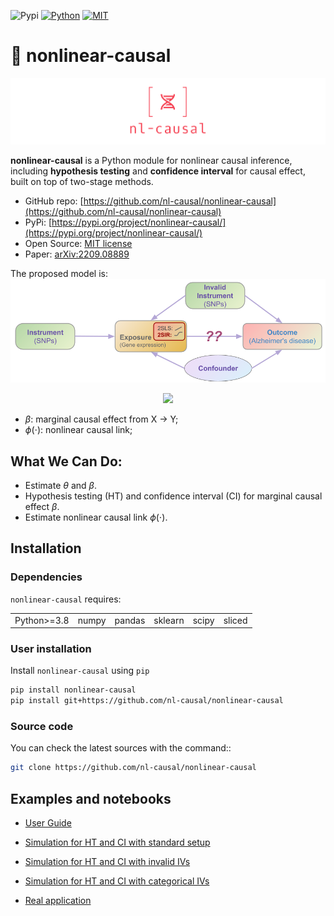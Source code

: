 ![Pypi](https://badge.fury.io/py/nonlinear-causal.svg)
[![Python](https://img.shields.io/badge/python-3-blue.svg)](https://www.python.org/)
[![MIT](https://img.shields.io/badge/License-MIT-yellow.svg)](https://opensource.org/licenses/MIT)

<!-- [![Youtube](https://img.shields.io/badge/YouTube-Channel-red)]()
![Downloads](https://static.pepy.tech/badge/nl-causal)
![MonthDownloads](https://pepy.tech/badge/nl-causal/month)
[![Conda](https://img.shields.io/conda/vn/conda-forge/???.svg)]() -->
<!-- [![image](https://pepy.tech/badge/leafmap)](https://pepy.tech/project/leafmap) -->
<!-- [![image](https://github.com/giswqs/leafmap/workflows/build/badge.svg)](https://github.com/giswqs/leafmap/actions?query=workflow%3Abuild) -->

# 🧬 nonlinear-causal

<!-- <img style="float: left; max-width: 10%" src="./logo/logo_transparent.png"> -->

![logo](./logo/logo_cover_transparent.png)

**nonlinear-causal** is a Python module for nonlinear causal inference, including **hypothesis testing** and **confidence interval** for causal effect, built on top of two-stage methods. 

- GitHub repo: [https://github.com/nl-causal/nonlinear-causal](https://github.com/nl-causal/nonlinear-causal)
- PyPi: [https://pypi.org/project/nonlinear-causal/](https://pypi.org/project/nonlinear-causal/)
- Open Source: [MIT license](https://opensource.org/licenses/MIT)
- Paper: [arXiv:2209.08889](https://arxiv.org/pdf/2209.08889.pdf)
<!-- - Documentation: [https://nonlinear-causal.readthedocs.io](https://nonlinear-causal.readthedocs.io/en/latest/) -->


<!-- <script type="text/javascript" charset="utf-8" 
src="https://cdn.mathjax.org/mathjax/latest/MathJax.js?config=TeX-AMS-MML_HTMLorMML,
https://vincenttam.github.io/javascripts/MathJaxLocal.js"></script> -->

The proposed model is:
![model](.figs/../logo/nl_causal.png)

<p align="center">
<img src="https://latex.codecogs.com/svg.image?{\centering&space;\color{RedOrange}&space;\phi(x)&space;=&space;\mathbf{z}^\prime&space;\boldsymbol{\theta}&space;&plus;&space;w,&space;\quad&space;y&space;=&space;\beta&space;\phi(x)&space;&plus;&space;\mathbf{z}^\prime&space;\boldsymbol{\alpha}&space;&plus;&space;\epsilon}"" width="350">
</p>

<!-- $$
\phi(x) = \mathbf{z}^\prime \mathbf{\theta} + w, \quad y = \beta \phi(x) + \mathbf{z}^\prime \mathbf{\alpha} + \epsilon
$$ -->

- $\beta$: marginal causal effect from X -> Y;
- $\phi(\cdot)$: nonlinear causal link;

<!-- ![logo](./logo/model_black.gif) -->


## What We Can Do:
- Estimate $\theta$ and $\beta$.
- Hypothesis testing (HT) and confidence interval (CI) for marginal causal effect $\beta$.
- Estimate nonlinear causal link $\phi(\cdot)$.


## Installation

### Dependencies

`nonlinear-causal` requires:

| | | | | | |
|-|-|-|-|-|-|
| Python>=3.8 | numpy | pandas | sklearn | scipy | sliced |

### User installation

Install `nonlinear-causal` using ``pip``

```bash
pip install nonlinear-causal
pip install git+https://github.com/nl-causal/nonlinear-causal
```
### Source code

You can check the latest sources with the command::

```bash
git clone https://github.com/nl-causal/nonlinear-causal
```

## Examples and notebooks

- [User Guide](user_guide.md)

- [Simulation for HT and CI with standard setup](sim_main.ipynb)
- [Simulation for HT and CI with invalid IVs](sim_invalid_IVS.ipynb)
- [Simulation for HT and CI with categorical IVs](sim_cate.ipynb)
- [Real application](app_test.ipynb)
<!-- - [Pipeline for plink data](user_guide.md) -->